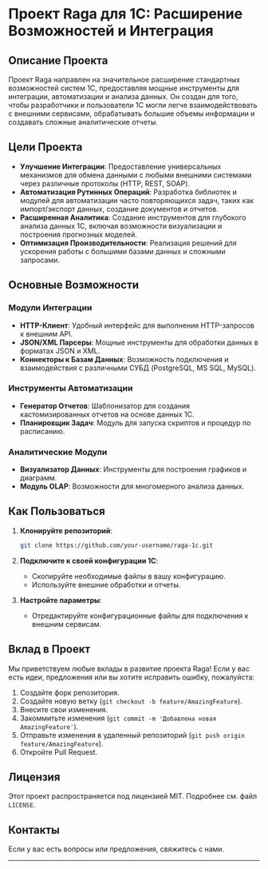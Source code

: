 # Проект Raga для 1С: Расширение Возможностей и Интеграция

## Описание Проекта

Проект Raga направлен на значительное расширение стандартных возможностей систем 1С, предоставляя мощные инструменты для интеграции, автоматизации и анализа данных. Он создан для того, чтобы разработчики и пользователи 1С могли легче взаимодействовать с внешними сервисами, обрабатывать большие объемы информации и создавать сложные аналитические отчеты.

## Цели Проекта

*   **Улучшение Интеграции**: Предоставление универсальных механизмов для обмена данными с любыми внешними системами через различные протоколы (HTTP, REST, SOAP).
*   **Автоматизация Рутинных Операций**: Разработка библиотек и модулей для автоматизации часто повторяющихся задач, таких как импорт/экспорт данных, создание документов и отчетов.
*   **Расширенная Аналитика**: Создание инструментов для глубокого анализа данных 1С, включая возможности визуализации и построения прогнозных моделей.
*   **Оптимизация Производительности**: Реализация решений для ускорения работы с большими базами данных и сложными запросами.

## Основные Возможности

### Модули Интеграции

*   **HTTP-Клиент**: Удобный интерфейс для выполнения HTTP-запросов к внешним API.
*   **JSON/XML Парсеры**: Мощные инструменты для обработки данных в форматах JSON и XML.
*   **Коннекторы к Базам Данных**: Возможность подключения и взаимодействия с различными СУБД (PostgreSQL, MS SQL, MySQL).

### Инструменты Автоматизации

*   **Генератор Отчетов**: Шаблонизатор для создания кастомизированных отчетов на основе данных 1С.
*   **Планировщик Задач**: Модуль для запуска скриптов и процедур по расписанию.

### Аналитические Модули

*   **Визуализатор Данных**: Инструменты для построения графиков и диаграмм.
*   **Модуль OLAP**: Возможности для многомерного анализа данных.

## Как Пользоваться

1.  **Клонируйте репозиторий**:
    ```bash
    git clone https://github.com/your-username/raga-1c.git
    ```

2.  **Подключите к своей конфигурации 1С**:
    *   Скопируйте необходимые файлы в вашу конфигурацию.
    *   Используйте внешние обработки и отчеты.

3.  **Настройте параметры**:
    *   Отредактируйте конфигурационные файлы для подключения к внешним сервисам.

## Вклад в Проект

Мы приветствуем любые вклады в развитие проекта Raga! Если у вас есть идеи, предложения или вы хотите исправить ошибку, пожалуйста:

1.  Создайте форк репозитория.
2.  Создайте новую ветку (`git checkout -b feature/AmazingFeature`).
3.  Внесите свои изменения.
4.  Закоммитьте изменения (`git commit -m 'Добавлена новая AmazingFeature'`).
5.  Отправьте изменения в удаленный репозиторий (`git push origin feature/AmazingFeature`).
6.  Откройте Pull Request.

## Лицензия

Этот проект распространяется под лицензией MIT. Подробнее см. файл `LICENSE`.

## Контакты

Если у вас есть вопросы или предложения, свяжитесь с нами.

---

